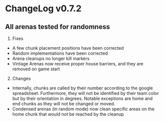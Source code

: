 # ChangeLog v0.7.2
**All arenas tested for randomness**
---

1) Fixes
* A few chunk placement positions have been corrected
* Random implementations have been corrected
* Arena cleanups no longer kill markers
* Vintage Arenas now receive proper house barriers, and they are removed on game start

2) Changes
* Internally, chunks are called by their number according to the google spreadsheet.
  Furthermore, they will not be identified by their team color but by their orientation in degrees.
  Notable exceptions are home and end chunks as they will not be changed or moved.
* Condensed arenas (in random mode) now clean specific areas on the home chunk that would not be reached by the cleanup